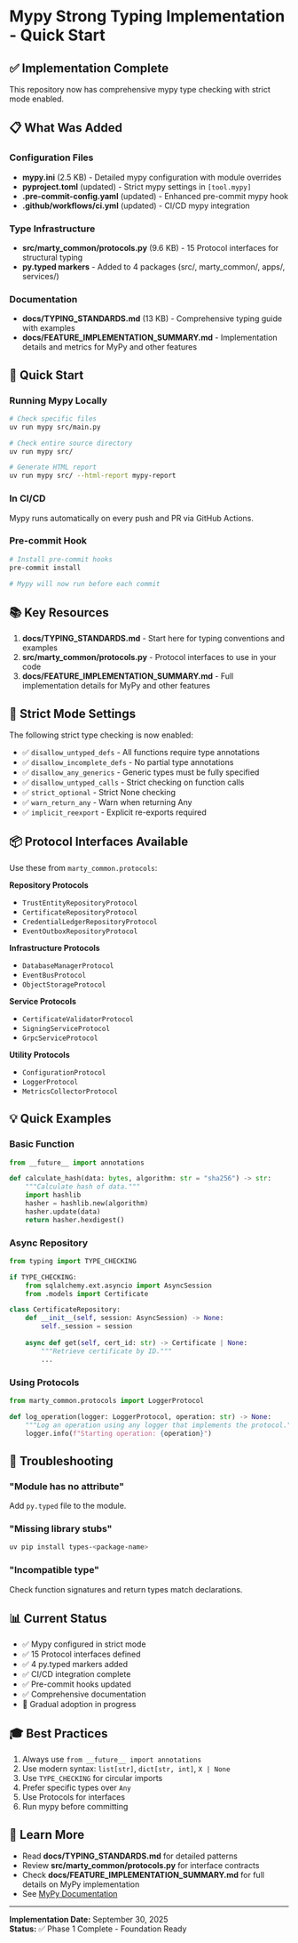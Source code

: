 # Mypy Strong Typing Implementation - Quick Start

## ✅ Implementation Complete

This repository now has comprehensive mypy type checking with strict mode enabled.

## 📋 What Was Added

### Configuration Files
- **mypy.ini** (2.5 KB) - Detailed mypy configuration with module overrides
- **pyproject.toml** (updated) - Strict mypy settings in `[tool.mypy]`
- **.pre-commit-config.yaml** (updated) - Enhanced pre-commit mypy hook
- **.github/workflows/ci.yml** (updated) - CI/CD mypy integration

### Type Infrastructure
- **src/marty_common/protocols.py** (9.6 KB) - 15 Protocol interfaces for structural typing
- **py.typed markers** - Added to 4 packages (src/, marty_common/, apps/, services/)

### Documentation
- **docs/TYPING_STANDARDS.md** (13 KB) - Comprehensive typing guide with examples
- **docs/FEATURE_IMPLEMENTATION_SUMMARY.md** - Implementation details and metrics for MyPy and other features

## 🚀 Quick Start

### Running Mypy Locally

```bash
# Check specific files
uv run mypy src/main.py

# Check entire source directory
uv run mypy src/

# Generate HTML report
uv run mypy src/ --html-report mypy-report
```

### In CI/CD
Mypy runs automatically on every push and PR via GitHub Actions.

### Pre-commit Hook
```bash
# Install pre-commit hooks
pre-commit install

# Mypy will now run before each commit
```

## 📚 Key Resources

1. **docs/TYPING_STANDARDS.md** - Start here for typing conventions and examples
2. **src/marty_common/protocols.py** - Protocol interfaces to use in your code
3. **docs/FEATURE_IMPLEMENTATION_SUMMARY.md** - Full implementation details for MyPy and other features

## 🎯 Strict Mode Settings

The following strict type checking is now enabled:

- ✅ `disallow_untyped_defs` - All functions require type annotations
- ✅ `disallow_incomplete_defs` - No partial type annotations
- ✅ `disallow_any_generics` - Generic types must be fully specified
- ✅ `disallow_untyped_calls` - Strict checking on function calls
- ✅ `strict_optional` - Strict None checking
- ✅ `warn_return_any` - Warn when returning Any
- ✅ `implicit_reexport` - Explicit re-exports required

## 📦 Protocol Interfaces Available

Use these from `marty_common.protocols`:

**Repository Protocols**
- `TrustEntityRepositoryProtocol`
- `CertificateRepositoryProtocol`
- `CredentialLedgerRepositoryProtocol`
- `EventOutboxRepositoryProtocol`

**Infrastructure Protocols**
- `DatabaseManagerProtocol`
- `EventBusProtocol`
- `ObjectStorageProtocol`

**Service Protocols**
- `CertificateValidatorProtocol`
- `SigningServiceProtocol`
- `GrpcServiceProtocol`

**Utility Protocols**
- `ConfigurationProtocol`
- `LoggerProtocol`
- `MetricsCollectorProtocol`

## 💡 Quick Examples

### Basic Function
```python
from __future__ import annotations

def calculate_hash(data: bytes, algorithm: str = "sha256") -> str:
    """Calculate hash of data."""
    import hashlib
    hasher = hashlib.new(algorithm)
    hasher.update(data)
    return hasher.hexdigest()
```

### Async Repository
```python
from typing import TYPE_CHECKING

if TYPE_CHECKING:
    from sqlalchemy.ext.asyncio import AsyncSession
    from .models import Certificate

class CertificateRepository:
    def __init__(self, session: AsyncSession) -> None:
        self._session = session
    
    async def get(self, cert_id: str) -> Certificate | None:
        """Retrieve certificate by ID."""
        ...
```

### Using Protocols
```python
from marty_common.protocols import LoggerProtocol

def log_operation(logger: LoggerProtocol, operation: str) -> None:
    """Log an operation using any logger that implements the protocol."""
    logger.info(f"Starting operation: {operation}")
```

## 🔧 Troubleshooting

### "Module has no attribute"
Add `py.typed` file to the module.

### "Missing library stubs"
```bash
uv pip install types-<package-name>
```

### "Incompatible type"
Check function signatures and return types match declarations.

## 📊 Current Status

- ✅ Mypy configured in strict mode
- ✅ 15 Protocol interfaces defined
- ✅ 4 py.typed markers added
- ✅ CI/CD integration complete
- ✅ Pre-commit hooks updated
- ✅ Comprehensive documentation
- 🔄 Gradual adoption in progress

## 🎓 Best Practices

1. Always use `from __future__ import annotations`
2. Use modern syntax: `list[str]`, `dict[str, int]`, `X | None`
3. Use `TYPE_CHECKING` for circular imports
4. Prefer specific types over `Any`
5. Use Protocols for interfaces
6. Run mypy before committing

## 📖 Learn More

- Read **docs/TYPING_STANDARDS.md** for detailed patterns
- Review **src/marty_common/protocols.py** for interface contracts
- Check **docs/FEATURE_IMPLEMENTATION_SUMMARY.md** for full details on MyPy implementation
- See [MyPy Documentation](https://mypy.readthedocs.io/)

---

**Implementation Date:** September 30, 2025  
**Status:** ✅ Phase 1 Complete - Foundation Ready
